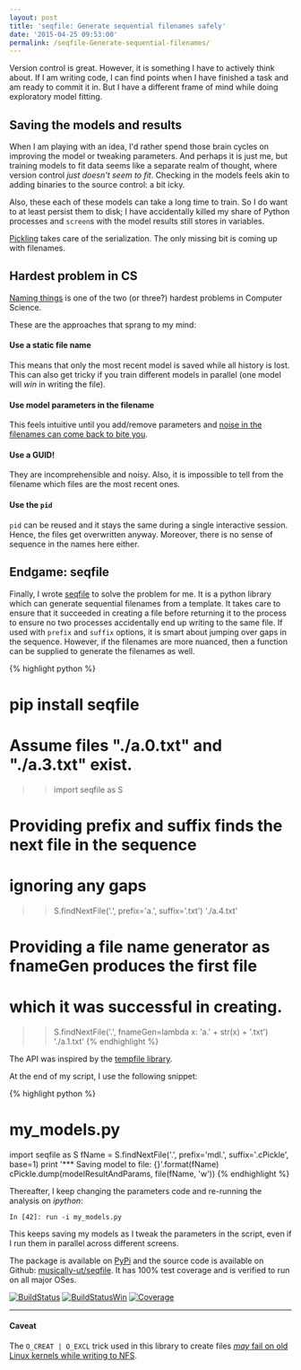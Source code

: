 ```yaml
---
layout: post
title: 'seqfile: Generate sequential filenames safely'
date: '2015-04-25 09:53:00'
permalink: /seqfile-Generate-sequential-filenames/
---
```


Version control is great. However, it is something I have to actively think about. If I am writing code, I can find points when I have finished a task and am ready to commit it in. But I have a different frame of mind while doing exploratory model fitting.

## Saving the models and results

When I am playing with an idea, I'd rather spend those brain cycles on improving the model or tweaking parameters. And perhaps it is just me, but training models to fit data seems like a separate realm of thought, where version control _just doesn't seem to fit_. Checking in the models feels akin to adding binaries to the source control: a bit icky.

Also, these each of these models can take a long time to train. So I do want to at least persist them to disk; I have accidentally killed my share of Python processes and `screen`s with the model results still stores in variables.

[Pickling](http://pymotw.com/2/pickle/) takes care of the serialization. The only missing bit is coming up with filenames.


## Hardest problem in CS

[Naming things](http://martinfowler.com/bliki/TwoHardThings.html) is one of the two (or three?) hardest problems in Computer Science. 

These are the approaches that sprang to my mind:

#### Use a static file name

This means that only the most recent model is saved while all history is lost. This can also get tricky if you train different models in parallel (one model will _win_ in writing the file).

#### Use model parameters in the filename

This feels intuitive until you add/remove parameters and [noise in the filenames can come back to bite you](https://www.kaggle.com/forums/f/15/kaggle-forum/t/6473/checking-self-submissions-for-hash-collision/35553).

#### Use a GUID!

They are incomprehensible and noisy. Also, it is impossible to tell from the filename which files are the most recent ones.

#### Use the `pid`

`pid` can be reused and it stays the same during a single interactive session. Hence, the files get overwritten anyway. Moreover, there is no sense of sequence in the names here either.

## Endgame: seqfile

Finally, I wrote [seqfile](https://github.com/musically-ut/seqfile) to solve the problem for me. It is a python library which can generate sequential filenames from a template. It takes care to ensure that it succeeded in creating a file before returning it to the process to ensure no two processes accidentally end up writing to the same file. If used with `prefix` and `suffix` options, it is smart about jumping over gaps in the sequence. However, if the filenames are more nuanced, then a function can be supplied to generate the filenames as well.

{% highlight python %}
# pip install seqfile
# Assume files "./a.0.txt" and "./a.3.txt" exist.
>> import seqfile as S

# Providing prefix and suffix finds the next file in the sequence
# ignoring any gaps
>> S.findNextFile('.', prefix='a.', suffix='.txt')
'./a.4.txt'

# Providing a file name generator as fnameGen produces the first file
# which it was successful in creating.
>> S.findNextFile('.', fnameGen=lambda x: 'a.' + str(x) + '.txt')
'./a.1.txt'
{% endhighlight %}

The API was inspired by the [tempfile library](https://docs.python.org/2/library/tempfile.html#tempfile.mkstemp). 

At the end of my script, I use the following snippet: 

{% highlight python %}
# my_models.py
import seqfile as S
fName = S.findNextFile('.', prefix='mdl.', suffix='.cPickle', base=1)
print '*** Saving model to file: {}'.format(fName)
cPickle.dump(modelResultAndParams, file(fName, 'w'))
{% endhighlight %}

Thereafter, I keep changing the parameters code and re-running the analysis on _ipython_:

    In [42]: run -i my_models.py

This keeps saving my models as I tweak the parameters in the script, even if I run them in parallel across different screens.

The package is available on [PyPi](https://pypi.python.org/pypi/seqfile) and the source code is available on Github: [musically-ut/seqfile](https://github.com/musically-ut/seqfile). It has 100% test coverage and is verified to run on all major OSes.

<style>
  .inline-images img { 
        display: inline;
        position: static;
        transform: initial;
        -ms-transform: initial;
        -webkit-transform: initial;
  }
</style>

<div class="inline-images">
<a href="https://travis-ci.org/musically-ut/seqfile"><img src="https://api.travis-ci.org/musically-ut/seqfile.svg" alt="BuildStatus" title=""></a> <a href="https://ci.appveyor.com/project/musically-ut/seqfile"><img src="https://ci.appveyor.com/api/projects/status/6x28l2cgqupdjyue?svg=true" alt="BuildStatusWin" title=""></a> <a href="https://coveralls.io/r/musically-ut/seqfile?branch=master"><img src="https://coveralls.io/repos/musically-ut/seqfile/badge.svg?branch=master" alt="Coverage" title=""></a>
</div>

----

#### Caveat

The `O_CREAT | O_EXCL` trick used in this library to create files [_may_ fail on old Linux kernels while writing to NFS](http://stackoverflow.com/questions/3406712/open-o-creat-o-excl-on-nfs-in-linux).
